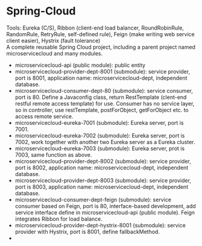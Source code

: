 # Spring-Cloud  
Tools: Eureka (C/S), Ribbon (client-end load balancer, RoundRobinRule, RandomRule, RetryRule, self-defined rule), Feign (make writing web service client easier), Hystrix (fault tolerance)     
A complete reusable Spring Cloud project, including a parent project named microservicecloud and many modules.  
* microservicecloud-api (public module): public entity  
* microservicecloud-provider-dept-8001 (submodule): service provider, port is 8001, application name: microservicecloud-dept, independent database.      
* microservicecloud-consumer-dept-80 (submodule): service consumer, port is 80. Define a Javaconfig class, return RestTemplate (clent-end  restful remote access template) for use. Consumer has no service layer, so in controller, use restTemplate, postForObject, getForObject etc. to access remote service.  
* microservicecloud-eureka-7001 (submodule): Eureka server, port is 7001.  
* microservicecloud-eureka-7002 (submodule): Eureka server, port is 7002, work together with another two Eureka server as a Eureka cluster.  
* microservicecloud-eureka-7003 (submodule): Eureka server, prot is 7003, same function as above.
* microservicecloud-provider-dept-8002 (submodule): service provider, port is 8002, application name: microservicecloud-dept, independent database.      
* microservicecloud-provider-dept-8003 (submodule): service provider, port is 8003, application name: microservicecloud-dept, independent database.    
* microservicecloud-consumer-dept-feign (submodule): service consumer based on Feign, port is 80, interface-based development, add service interface define in  microservicecloud-api (public module). Feign integrates Ribbon for load balance.  
* microservicecloud-provider-dept-hystrix-8001 (submodule): service provider with Hystrix, port is 8001, define fallbackMethod.    
* 
